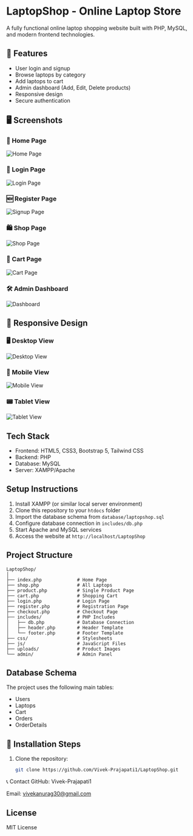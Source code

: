 

# LaptopShop - Online Laptop Store

A fully functional online laptop shopping website built with PHP, MySQL, and modern frontend technologies.

## 🚀 Features

- User login and signup
- Browse laptops by category
- Add laptops to cart
- Admin dashboard (Add, Edit, Delete products)
- Responsive design
- Secure authentication

  
## 🖥️ Screenshots

### 📝 Home Page
![Home Page](https://github.com/user-attachments/assets/3f4659d7-afce-402f-b609-49dec862a098)


### 🔐 Login Page
![Login Page](https://github.com/user-attachments/assets/b58ee5e2-e267-44f8-aedd-e9398e5d54ec)


### 🆕 Register Page
![Signup Page](https://github.com/user-attachments/assets/fe4d5c31-aa50-4aa3-afb8-71764bb3f9d8)

### 🛍️ Shop Page
![Shop Page](https://github.com/user-attachments/assets/4a3f2500-d0ad-4306-8be0-adce72d6a53f)


### 🛒 Cart Page
![Cart Page](https://github.com/user-attachments/assets/758e1e10-2f32-4158-9758-c4542b37b63f)



### 🛠️ Admin Dashboard
![Dashboard](https://github.com/user-attachments/assets/d40ed3bd-08fa-410b-8065-51ad9511f654)



## 📱 Responsive Design

### 🖥️ Desktop View
![Desktop View](https://github.com/user-attachments/assets/5832bdf1-346d-4b72-acf3-d5a986f269e1)


### 📱 Mobile View
![Mobile View](https://github.com/user-attachments/assets/0b561bd6-1ab3-436f-a756-f51288df22c1)


### 📟 Tablet View
![Tablet View](https://github.com/user-attachments/assets/691aaa1d-fa67-41c9-b118-59c42819f03e)


## Tech Stack

- Frontend: HTML5, CSS3, Bootstrap 5, Tailwind CSS
- Backend: PHP 
- Database: MySQL
- Server: XAMPP/Apache

## Setup Instructions

1. Install XAMPP (or similar local server environment)
2. Clone this repository to your `htdocs` folder
3. Import the database schema from `database/laptopshop.sql`
4. Configure database connection in `includes/db.php`
5. Start Apache and MySQL services
6. Access the website at `http://localhost/LaptopShop`

## Project Structure

```
LaptopShop/
│
├── index.php             # Home Page
├── shop.php              # All Laptops
├── product.php           # Single Product Page
├── cart.php              # Shopping Cart
├── login.php             # Login Page
├── register.php          # Registration Page
├── checkout.php          # Checkout Page
├── includes/             # PHP Includes
│   ├── db.php            # Database Connection
│   ├── header.php        # Header Template
│   └── footer.php        # Footer Template
├── css/                  # Stylesheets
├── js/                   # JavaScript Files
├── uploads/              # Product Images
└── admin/                # Admin Panel
```

## Database Schema

The project uses the following main tables:
- Users
- Laptops
- Cart
- Orders
- OrderDetails

## 🧰 Installation Steps

1. Clone the repository:
   ```bash
   git clone https://github.com/Vivek-Prajapati1/LaptopShop.git

📞 Contact
GitHub: Vivek-Prajapati1

Email: vivekanurag30@gmail.com   
   

## License

MIT License 
